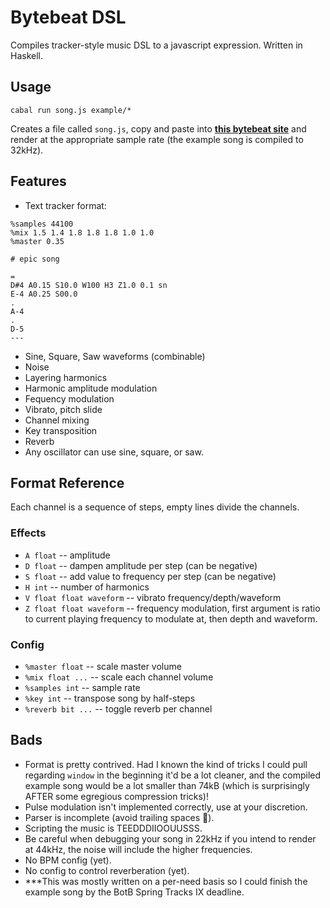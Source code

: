 
# Bytebeat DSL
Compiles tracker-style music DSL to a javascript expression.
Written in Haskell.

## Usage
`cabal run song.js example/*`

Creates a file called `song.js`, copy and paste into **[this bytebeat site](https://greggman.com/downloads/examples/html5bytebeat/html5bytebeat.html)** and render at the appropriate sample rate (the example song is compiled to 32kHz).

## Features
* Text tracker format:
```
%samples 44100
%mix 1.5 1.4 1.8 1.8 1.8 1.0 1.0
%master 0.35

# epic song

=
D#4 A0.15 S10.0 W100 H3 Z1.0 0.1 sn
E-4 A0.25 S00.0
.
A-4
.
D-5
---
```
* Sine, Square, Saw waveforms (combinable)
* Noise
* Layering harmonics
* Harmonic amplitude modulation
* Fequency modulation
* Vibrato, pitch slide
* Channel mixing
* Key transposition
* Reverb
* Any oscillator can use sine, square, or saw.

## Format Reference
Each channel is a sequence of steps, empty lines divide the channels.
### Effects
* `A float` -- amplitude
* `D float` -- dampen amplitude per step (can be negative)
* `S float` -- add value to frequency per step (can be negative)
* `H int` -- number of harmonics
* `V float float waveform` -- vibrato frequency/depth/waveform
* `Z float float waveform` -- frequency modulation, first argument is ratio to current playing frequency to modulate at, then depth and waveform.

### Config
* `%master float` -- scale master volume
* `%mix float ...` -- scale each channel volume
* `%samples int` -- sample rate
* `%key int` -- transpose song by half-steps
* `%reverb bit ...` -- toggle reverb per channel


## Bads
* Format is pretty contrived. Had I known the kind of tricks I could pull regarding `window` in the beginning it'd be a lot cleaner, and the compiled example song would be a lot smaller than 74kB (which is surprisingly AFTER some egregious compression tricks)!
* Pulse modulation isn't implemented correctly, use at your discretion.
* Parser is incomplete (avoid trailing spaces 😬).
* Scripting the music is TEEDDDIIOOUUSSS.
* Be careful when debugging your song in 22kHz if you intend to render at 44kHz, the noise will include the higher frequencies.
* No BPM config (yet).
* No config to control reverberation (yet).
* ***This was mostly written on a per-need basis so I could finish the example song by the BotB Spring Tracks IX deadline.
